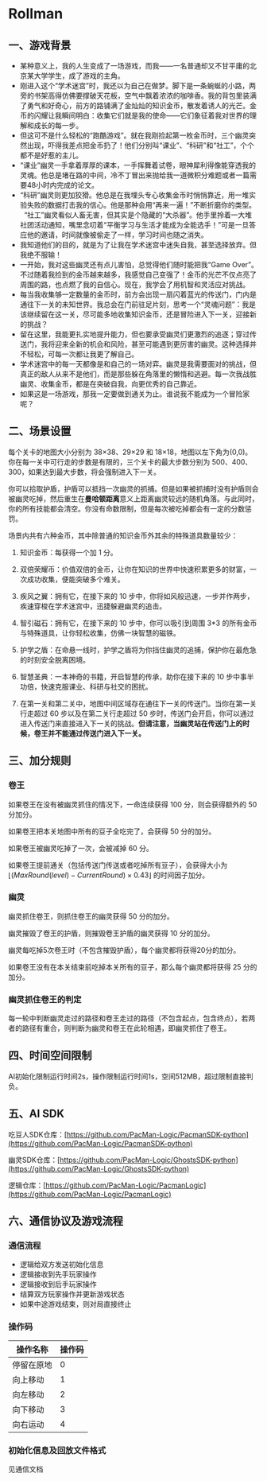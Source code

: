 # Rollman

## 一、游戏背景

- 某种意义上，我的人生变成了一场游戏，而我——一名普通却又不甘平庸的北京某大学学生，成了游戏的主角。    
- 刚进入这个“学术迷宫”时，我还以为自己在做梦。脚下是一条蜿蜒的小路，两旁的书架高得仿佛要撑破天花板，空气中飘着浓浓的咖啡香。我的背包里装满了勇气和好奇心，前方的路铺满了金灿灿的知识金币，散发着诱人的光芒。金币的闪耀让我瞬间明白：收集它们就是我的使命——它们象征着我对世界的理解和成长的每一步。
- 但这可不是什么轻松的“跑酷游戏”。就在我刚捡起第一枚金币时，三个幽灵突然出现，吓得我差点把金币扔了！他们分别叫“课业”、“科研”和“社工”，个个都不是好惹的主儿。
- “课业”幽灵一手拿着厚厚的课本，一手挥舞着试卷，眼神犀利得像能穿透我的灵魂。他总是堵在路的中间，冷不丁冒出来抛给我一道微积分难题或者一篇需要48小时内完成的论文。
- “科研”幽灵则更加狡猾。他总是在我埋头专心收集金币时悄悄靠近，用一堆实验失败的数据打击我的信心。他是那种会用“再来一遍！”不断折磨你的类型。    “社工”幽灵看似人畜无害，但其实是个隐藏的“大杀器”。他手里拎着一大堆社团活动通知，嘴里念叨着“平衡学习与生活才能成为全能选手！”可是一旦答应他的邀请，时间就像被偷走了一样，学习时间也随之消失。
- 我知道他们的目的，就是为了让我在学术迷宫中迷失自我，甚至选择放弃。但我绝不服输！
- 一开始，我对这些幽灵还有点儿害怕，总觉得他们随时能把我“Game Over”。不过随着我捡到的金币越来越多，我感觉自己变强了！金币的光芒不仅点亮了周围的路，也点燃了我的自信心。现在，我学会了用机智和灵活应对挑战。
- 每当我收集够一定数量的金币时，前方会出现一扇闪着蓝光的传送门，门内是通往下一关的未知世界。我总会在门前驻足片刻，思考一个“灵魂问题”：我是该继续留在这一关，尽可能多地收集知识金币，还是冒险进入下一关，迎接新的挑战？ 
- 留在这里，我能更扎实地提升能力，但也要承受幽灵们更激烈的追逐；穿过传送门，我将迎来全新的机会和风险，甚至可能遇到更厉害的幽灵。这种选择并不轻松，可每一次都让我更了解自己。  
- 学术迷宫中的每一天都像是和自己的一场对弈。幽灵是我需要面对的挑战，但真正的敌人从来不是他们，而是那些躲在角落里的懒惰和逃避。每一次我战胜幽灵、收集金币，都是在突破自我，向更优秀的自己靠近。 
- 如果这是一场游戏，那我一定要做到通关为止。谁说我不能成为一个冒险家呢？

## 二、场景设置

每个关卡的地图大小分别为 38×38、29×29 和 18×18，地图以左下角为(0,0)。你在每一关中可行走的步数是有限的，三个关卡的最大步数分别为 500、400、300，如果达到最大步数，将会强制进入下一关。

你可以拾取护盾，护盾可以抵挡一次幽灵的抓捕。但是如果被抓捕时没有护盾则会被幽灵吃掉，然后重生在**曼哈顿距离**意义上距离幽灵较远的随机角落。与此同时，你的所有技能都会清空。你没有命数限制，但是每次被吃掉都会有一定的分数惩罚。

场景内共有六种金币，其中除普通的知识金币外其余的特殊道具数量较少：

1. 知识金币：每获得一个加 1 分。

2. 双倍荣耀币：价值双倍的金币，让你在知识的世界中快速积累更多的财富，一次成功收集，便能突破多个难关。

3. 疾风之翼：拥有它，在接下来的 10 步中，你将如风般迅速，一步并作两步，疾速穿梭在学术迷宫中，迅捷躲避幽灵的追击。

4. 智引磁石：拥有它，在接下来的 10 步中，你可以吸引到周围 3\*3 的所有金币与特殊道具，让你轻松收集，仿佛一块智慧的磁铁。

5. 护学之盾：在命悬一线时，护学之盾将为你挡住幽灵的追捕，保护你在最危急的时刻安全脱离困境。

6. 智慧圣典：一本神奇的书籍，开启智慧的传承，助你在接下来的 10 步中事半功倍，快速克服课业、科研与社交的困扰。

7. 在第一关和第二关中，地图中间区域存在通往下一关的传送门。当你在第一关行走超过 60 步以及在第二关行走超过 50 步时，传送门会开启，你可以通过进入传送门来直接进入下一关的挑战。<b>但请注意，当幽灵站在传送门上的时候，卷王并不能通过传送门进入下一关。</b>

## 三、加分规则

### 卷王

如果卷王在没有被幽灵抓住的情况下，一命连续获得 100 分，则会获得额外的 50 分加分。

如果卷王把本关地图中所有的豆子全吃完了，会获得 50 分的加分。

如果卷王被幽灵吃掉了一次，会被减掉 60 分。

如果卷王提前通关（包括传送门传送或者吃掉所有豆子），会获得大小为
$\lfloor(MaxRound(level) - CurrentRound) \times 0.43\rfloor$
的时间因子加分。

### 幽灵

幽灵抓住卷王，则抓住卷王的幽灵获得 50 分的加分。

幽灵摧毁了卷王的护盾，则摧毁卷王护盾的幽灵获得 10 分的加分。

幽灵每吃掉5次卷王时（不包含摧毁护盾），每个幽灵都将获得20分的加分。

如果卷王没有在本关结束前吃掉本关所有的豆子，那么每个幽灵都将获得 25 分的加分。

### 幽灵抓住卷王的判定

每一轮中判断幽灵走过的路径和卷王走过的路径（不包含起点，包含终点），若两者的路径有重合，则判断为幽灵和卷王在此轮相遇，即幽灵抓住了卷王。

## 四、时间空间限制
AI初始化限制运行时间2s，操作限制运行时间1s，空间512MB，超过限制直接判负。

## 五、AI SDK

吃豆人SDK仓库：[https://github.com/PacMan-Logic/PacmanSDK-python](https://github.com/PacMan-Logic/PacmanSDK-python)

幽灵SDK仓库：[https://github.com/PacMan-Logic/GhostsSDK-python](https://github.com/PacMan-Logic/GhostsSDK-python)

逻辑仓库：[https://github.com/PacMan-Logic/PacmanLogic](https://github.com/PacMan-Logic/PacmanLogic)

## 六、通信协议及游戏流程
### 通信流程
- 逻辑给双方发送初始化信息
- 逻辑接收到先手玩家操作
- 逻辑接收到后手玩家操作
- 结算双方玩家操作并更新游戏状态
- 如果中途游戏结束，则对局直接终止

### 操作码
|操作名称|操作码|
|----|---|
|停留在原地|0|
|向上移动|1|
|向左移动|2|
|向下移动|3|
|向右运动|4|

### 初始化信息及回放文件格式
见通信文档
